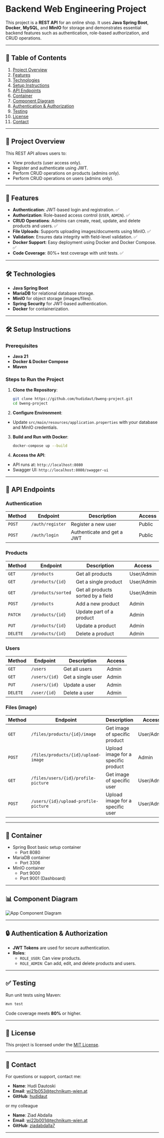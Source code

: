 # Backend Web Engineering Project
This project is a **REST API** for an online shop. It uses **Java Spring Boot**, **Docker**, **MySQL**, and **MinIO** for storage and demonstrates essential backend features such as authentication, role-based authorization, and CRUD operations.

---

## 📜 **Table of Contents**

1. [Project Overview](#-project-overview)
2. [Features](#-features)
3. [Technologies](#-technologies)
4. [Setup Instructions](#-setup-instructions)
5. [API Endpoints](#-api-endpoints)
6. [Container](#-container)
7. [Component Diagram](#-component-diagram)
8. [Authentication & Authorization](#-authentication--authorization)
9. [Testing](#-testing)
10. [License](#-license)
11. [Contact](#-contact)


---

## 🚀 **Project Overview**

This REST API allows users to:
- View products (user access only).
- Register and authenticate using JWT.
- Perform CRUD operations on products (admins only).
- Perform CRUD operations on users (admins only).

---

## 🔧 **Features**

- **Authentication**: JWT-based login and registration. ✅
- **Authorization**: Role-based access control (`USER`, `ADMIN`). ✅
- **CRUD Operations**: Admins can create, read, update, and delete products and users. ✅
- **File Uploads**: Supports uploading images/documents using MinIO. ✅
- **Validation**: Ensures data integrity with field-level validation. ✅
- **Docker Support**: Easy deployment using Docker and Docker Compose. ✅
- **Code Coverage**: 80%+ test coverage with unit tests. ✅

---

## 🛠️ **Technologies**

- **Java Spring Boot**
- **MariaDB** for relational database storage.
- **MinIO** for object storage (images/files).
- **Spring Security** for JWT-based authentication.
- **Docker** for containerization.

---

## 🛠️ **Setup Instructions**

### Prerequisites

- **Java 21**
- **Docker & Docker Compose**
- **Maven**

### Steps to Run the Project

1. **Clone the Repository**:
   ```bash
   git clone https://github.com/hudidaut/bweng-project.git
   cd bweng-project
   ```

2. **Configure Environment**:

  - Update `src/main/resources/application.properties` with your database and MinIO credentials.

3. **Build and Run with Docker**:
   ```bash
   docker-compose up --build
   ```

4. **Access the API**:
  - API runs at: `http://localhost:8080`
  - Swagger UI: `http://localhost:8080/swagger-ui`

---

## 📡 **API Endpoints**

### Authentication

| Method | Endpoint         | Description                 | Access  |
|--------|------------------|-----------------------------|---------|
| `POST` | `/auth/register` | Register a new user         | Public  |
| `POST` | `/auth/login`    | Authenticate and get a JWT  | Public  |

### Products

| Method   | Endpoint           | Description                        | Access     |
|----------|--------------------|------------------------------------|------------|
| `GET`    | `/products`        | Get all products                   | User/Admin |
| `GET`    | `/products/{id}`   | Get a single product               | User/Admin |
| `GET`    | `/products/sorted` | Get all products sorted by a field | User/Admin |
| `POST`   | `/products`        | Add a new product                  | Admin      |
| `PATCH`  | `/products/{id}`   | Update part of a product           | Admin      |
| `PUT`    | `/products/{id}`   | Update a product                   | Admin      |
| `DELETE` | `/products/{id}`   | Delete a product                   | Admin      |

### Users

| Method   | Endpoint      | Description       | Access |
|----------|---------------|-------------------|-------|
| `GET`    | `/users`      | Get all users     | Admin |
| `GET`    | `/users/{id}` | Get a single user | Admin |
| `PUT`    | `/users/{id}` | Update a user     | Admin |
| `DELETE` | `/user/{id}`  | Delete a user     | Admin |

### Files (image)

| Method | Endpoint                            | Description                         | Access     |
|--------|-------------------------------------|-------------------------------------|------------|
| `GET`  | `/files/products/{id}/image`        | Get image of specific product       | User/Admin |
| `POST` | `/files/products/{id}/upload-image` | Upload image for a specific product | Admin      |
| `GET`  | `/files/users/{id}/profile-picture` | Get image of specific user          | User/Admin |
| `POST` | `/users/{id}/upload-profile-picture`                        | Upload image for a specific user    | User/Admin |
---

## 🐳 **Container**
* Spring Boot basic setup container
  * Port 8080
* MariaDB container
  * Port 3306
* MinIO container
  * Port 9000
  * Port 9001 (Dashboard)

---

## 📊 **Component Diagram**
![App Component Diagram](http://www.plantuml.com/plantuml/png/POxDIiL038NtUOfmz_SDHAwttRWGmJx1E1DhS9eCcTID-EwMbj8VTydv3dpdLZsOZqE6J1-EhcZSVpecDehEAW0XkXescKaSG3GHjXg_oF074ACEHML2UEcAiVHuLtLyAkKoytsZKN7JdCbEe2FxvaZr5BzHqSgknZFw1K1CmSDxg8GlmJYqzsF6ylmAKmzWsOiFr-lZthkTCzhCwx741_Fsh7Xr_oVBWXj96eVy1m00)

---

## 🔒 **Authentication & Authorization**

- **JWT Tokens** are used for secure authentication.
- **Roles**:
  - `ROLE_USER`: Can view products.
  - `ROLE_ADMIN`: Can add, edit, and delete products and users.

---

## ✅ **Testing**

Run unit tests using Maven:

```bash
mvn test
```

Code coverage meets **80%** or higher.

---



## 📝 **License**

This project is licensed under the [MIT License](https://rem.mit-license.org).

---

## 📧 **Contact**

For questions or support, contact me:

- **Name**: Hudi Dautoski
- **Email**: wi21b053@technikum-wien.at
- **GitHub**: [hudidaut](https://github.com/hudidaut)

or my colleague

- **Name**: Ziad Abdalla
- **Email**: wi22b001@technikum-wien.at
- **GitHub**: [ziadabdalla7](https://github.com/ziadabdalla7)

---